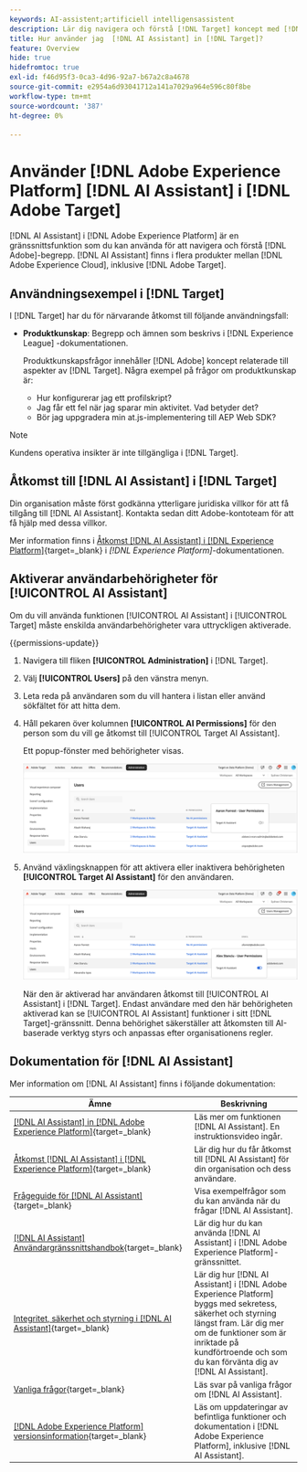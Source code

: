 ```yaml
---
keywords: AI-assistent;artificiell intelligensassistent
description: Lär dig navigera och förstå [!DNL Target] koncept med [!DNL AI Assistant].
title: Hur använder jag  [!DNL AI Assistant] in [!DNL Target]?
feature: Overview
hide: true
hidefromtoc: true
exl-id: f46d95f3-0ca3-4d96-92a7-b67a2c8a4678
source-git-commit: e2954a6d93041712a141a7029a964e596c80f8be
workflow-type: tm+mt
source-wordcount: '387'
ht-degree: 0%

---
```


# Använder [!DNL Adobe Experience Platform] [!DNL AI Assistant] i [!DNL Adobe Target]

[!DNL AI Assistant] i [!DNL Adobe Experience Platform] är en gränssnittsfunktion som du kan använda för att navigera och förstå [!DNL Adobe]-begrepp. [!DNL AI Assistant] finns i flera produkter mellan [!DNL Adobe Experience Cloud], inklusive [!DNL Adobe Target].

## Användningsexempel i [!DNL Target]

I [!DNL Target] har du för närvarande åtkomst till följande användningsfall:

* **Produktkunskap**: Begrepp och ämnen som beskrivs i [!DNL Experience League] -dokumentationen.

  Produktkunskapsfrågor innehåller [!DNL Adobe] koncept relaterade till aspekter av [!DNL Target]. Några exempel på frågor om produktkunskap är:

   * Hur konfigurerar jag ett profilskript?
   * Jag får ett fel när jag sparar min aktivitet. Vad betyder det?
   * Bör jag uppgradera min at.js-implementering till AEP Web SDK?

>[!NOTE]
>
>Kundens operativa insikter är inte tillgängliga i [!DNL Target].

## Åtkomst till [!DNL AI Assistant] i [!DNL Target]

Din organisation måste först godkänna ytterligare juridiska villkor för att få tillgång till [!DNL AI Assistant]. Kontakta sedan ditt Adobe-kontoteam för att få hjälp med dessa villkor.

Mer information finns i [Åtkomst [!DNL AI Assistant] i [!DNL Experience Platform]](https://experienceleague.adobe.com/en/docs/experience-platform/ai-assistant/access){target=_blank} i *[!DNL Experience Platform]*-dokumentationen.

## Aktiverar användarbehörigheter för [!UICONTROL AI Assistant]

Om du vill använda funktionen [!UICONTROL AI Assistant] i [!UICONTROL Target] måste enskilda användarbehörigheter vara uttryckligen aktiverade.

{{permissions-update}}

1. Navigera till fliken **[!UICONTROL Administration]** i [!DNL Target].
1. Välj **[!UICONTROL Users]** på den vänstra menyn.
1. Leta reda på användaren som du vill hantera i listan eller använd sökfältet för att hitta dem.
1. Håll pekaren över kolumnen **[!UICONTROL AI Permissions]** för den person som du vill ge åtkomst till [!UICONTROL Target AI Assistant].

   Ett popup-fönster med behörigheter visas.

   ![AI-assistentinställningar](/help/main/c-intro/assets/ai-pop-up2.png)

1. Använd växlingsknappen för att aktivera eller inaktivera behörigheten **[!UICONTROL Target AI Assistant]** för den användaren.

   ![Popup för AI-assistentbehörigheter](/help/main/c-intro/assets/ai-pop-up.png)

   När den är aktiverad har användaren åtkomst till [!UICONTROL AI Assistant] i [!DNL Target]. Endast användare med den här behörigheten aktiverad kan se [!UICONTROL AI Assistant] funktioner i sitt [!DNL Target]-gränssnitt. Denna behörighet säkerställer att åtkomsten till AI-baserade verktyg styrs och anpassas efter organisationens regler.

## Dokumentation för [!DNL AI Assistant]

Mer information om [!DNL AI Assistant] finns i följande dokumentation:

| Ämne | Beskrivning |
| --- | --- |
| [[!DNL AI Assistant] in [!DNL Adobe Experience Platform]](https://experienceleague.adobe.com/en/docs/experience-platform/ai-assistant/home){target=_blank} | Läs mer om funktionen [!DNL AI Assistant]. En instruktionsvideo ingår. |
| [Åtkomst [!DNL AI Assistant] i [!DNL Experience Platform]](https://experienceleague.adobe.com/en/docs/experience-platform/ai-assistant/access){target=_blank} | Lär dig hur du får åtkomst till [!DNL AI Assistant] för din organisation och dess användare. |
| [Frågeguide för [!DNL AI Assistant]](https://experienceleague.adobe.com/en/docs/experience-platform/ai-assistant/questions){target=_blank} | Visa exempelfrågor som du kan använda när du frågar [!DNL AI Assistant]. |
| [[!DNL AI Assistant] Användargränssnittshandbok](https://experienceleague.adobe.com/en/docs/experience-platform/ai-assistant/ui-guide){target=_blank} | Lär dig hur du kan använda [!DNL AI Assistant] i [!DNL Adobe Experience Platform]-gränssnittet. |
| [Integritet, säkerhet och styrning i [!DNL AI Assistant]](https://experienceleague.adobe.com/en/docs/experience-platform/ai-assistant/privacy){target=_blank} | Lär dig hur [!DNL AI Assistant] i [!DNL Adobe Experience Platform] byggs med sekretess, säkerhet och styrning längst fram. Lär dig mer om de funktioner som är inriktade på kundförtroende och som du kan förvänta dig av [!DNL AI Assistant]. |
| [Vanliga frågor](https://experienceleague.adobe.com/en/docs/experience-platform/ai-assistant/faq){target=_blank} | Läs svar på vanliga frågor om [!DNL AI Assistant]. |
| [[!DNL Adobe Experience Platform] versionsinformation](https://experienceleague.adobe.com/en/docs/experience-platform/release-notes/latest){target=_blank} | Läs om uppdateringar av befintliga funktioner och dokumentation i [!DNL Adobe Experience Platform], inklusive [!DNL AI Assistant]. |

